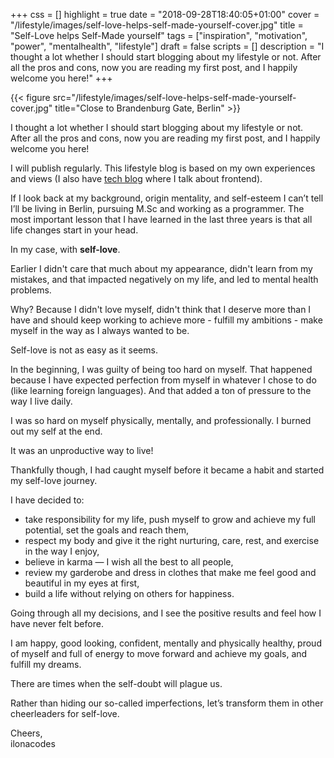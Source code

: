 +++
css = []
highlight = true
date = "2018-09-28T18:40:05+01:00"
cover = "/lifestyle/images/self-love-helps-self-made-yourself-cover.jpg"
title = "Self-Love helps Self-Made yourself"
tags = ["inspiration", "motivation", "power", "mentalhealth", "lifestyle"]
draft = false
scripts = []
description = "I thought a lot whether I should start blogging about my lifestyle or not. After all the pros and cons, now you are reading my first post, and I happily welcome you here!"
+++

{{< figure src="/lifestyle/images/self-love-helps-self-made-yourself-cover.jpg" title="Close to Brandenburg Gate, Berlin" >}}

I thought a lot whether I should start blogging about my lifestyle or not. After all the pros and cons, now you are reading my first post, and I happily welcome you here!

<!--more-->

I will publish regularly. This lifestyle blog is based on my own experiences and views (I also have [tech blog](/blog/) where I talk about frontend).

If I look back at my background, origin mentality, and self-esteem I can’t tell I’ll be living in Berlin, pursuing M.Sc and working as a programmer. The most important lesson that I have learned in the last three years is that all life changes start in your head.

In my case, with **self-love**.

Earlier I didn't care that much about my appearance, didn't learn from my mistakes, and that impacted negatively on my life, and led to mental health problems.

Why? Because I didn't love myself, didn't think that I deserve more than I have and should keep working to achieve more - fulfill my ambitions - make myself in the way as I always wanted to be.

Self-love is not as easy as it seems.

In the beginning, I was guilty of being too hard on myself. That happened because I have expected perfection from myself in whatever I chose to do (like learning foreign languages). And that added a ton of pressure to the way I live daily.

I was so hard on myself physically, mentally, and professionally. I burned out my self at the end.

It was an unproductive way to live!

Thankfully though, I had caught myself before it became a habit and started my self-love journey.

I have decided to:

- take responsibility for my life, push myself to grow and achieve my full potential, set the goals and reach them,
- respect my body and give it the right nurturing, care, rest, and exercise in the way I enjoy,
- believe in karma — I wish all the best to all people,
- review my garderobe and dress in clothes that make me feel good and beautiful in my eyes at first,
- build a life without relying on others for happiness.

Going through all my decisions, and I see the positive results and feel how I have never felt before.

I am happy, good looking, confident, mentally and physically healthy, proud of myself and full of energy to move forward and achieve my goals, and fulfill my dreams.

There are times when the self-doubt will plague us.

Rather than hiding our so-called imperfections, let’s transform them in other cheerleaders for self-love.

Cheers, <br>
ilonacodes
